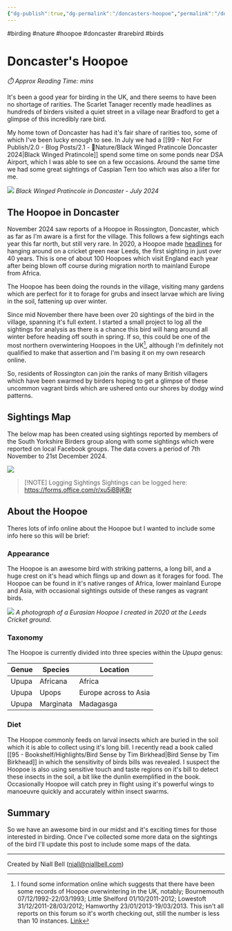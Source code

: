 ```yaml
---
{"dg-publish":true,"dg-permalink":"/doncasters-hoopoe","permalink":"/doncasters-hoopoe/","title":"Doncaster's Hoopoe","hide":true,"tags":["birding","nature","hoopoe","doncaster","rarebird","Birds"],"noteIcon":"1","created":"2024-12-22T10:14:37.888-08:00","updated":"2024-12-22T14:00:47.000-08:00"}
---
```


#birding #nature #hoopoe #doncaster #rarebird #birds
# Doncaster's Hoopoe
<p id="reading-time" style="font-style: italic;">⏱️ Approx Reading Time:  <span id="inserted-text"></span> mins</p>
It's been a good year for birding in the UK, and there seems to have been no shortage of rarities. The Scarlet Tanager recently made headlines as hundreds of birders visited a quiet street in a village near Bradford to get a glimpse of this incredibly rare bird.

My home town of Doncaster has had it's fair share of rarities too, some of which I've been lucky enough to see. In July we had a [[99 - Not For Publish/2.0 - Blog Posts/2.1 - 🌱Nature/Black Winged Pratincole Doncaster 2024\|Black Winged Pratincole]] spend some time on some ponds near DSA Airport, which I was able to see on a few occasions. Around the same time we had some great sightings of Caspian Tern too which was also a lifer for me.

![](https://i.imgur.com/d0eDYWW.jpeg)
_Black Winged Pratincole in Doncaster - July 2024_

## The Hoopoe in Doncaster

November 2024 saw reports of a Hoopoe in Rossington, Doncaster, which as far as I'm aware is a first for the village. This follows a few sightings each year this far north, but still very rare. In 2020, a Hoopoe made [headlines](https://www.yorkshireeveningpost.co.uk/news/environment/rare-hoopoe-bird-spotted-pottering-along-streets-of-leeds-in-first-sighting-for-40-years-2987739) for hanging around on a cricket green near Leeds, the first sighting in just over 40 years. This is one of about 100 Hoopoes which visit England each year after being blown off course during migration north to mainland Europe from Africa.

The Hoopoe has been doing the rounds in the village, visiting many gardens which are perfect for it to forage for grubs and insect larvae which are living in the soil, fattening up over winter. 

Since mid November there have been over 20 sightings of the bird in the village, spanning it's full extent. I started a small project to log all the sightings for analysis as there is a chance this bird will hang around all winter before heading off south in spring. If so, this could be one of the most northern overwintering Hoopoes in the UK[^1], although I'm definitely not qualified to make that assertion and I'm basing it on my own research online.

So, residents of Rossington can join the ranks of many British villagers which have been swarmed by birders hoping to get a glimpse of these uncommon vagrant birds which are ushered onto our shores by dodgy wind patterns.

## Sightings Map

The below map has been created using sightings reported by members of the South Yorkshire Birders group along with some sightings which were reported on local Facebook groups. The data covers a period of 7th November to 21st December 2024.

![](https://i.imgur.com/K5gLVFs.png)

> [!NOTE] Logging Sightings
> Sightings can be logged here: https://forms.office.com/r/xu5iBBjKBr

## About the Hoopoe

Theres lots of info online about the Hoopoe but I wanted to include some info here so this will be brief:
### Appearance

The Hoopoe is an awesome bird with striking patterns, a long bill, and a huge crest on it's head which flings up and down as it forages for food. The Hoopoe can be found in it's native ranges of Africa, lower mainland Europe and Asia, with occasional sightings outside of these ranges as vagrant birds.

![](https://i.imgur.com/cOWCB81.jpeg)
_A photograph of a Eurasian Hoopoe I created in 2020 at the Leeds Cricket ground._

### Taxonomy

The Hoopoe is currently divided into three species within the _Upupa_ genus:

| Genue | Species   | Location              |
| ----- | --------- | --------------------- |
| Upupa | Africana  | Africa                |
| Upupa | Upops     | Europe across to Asia |
| Upupa | Marginata | Madagasga             |
### Diet

The Hoopoe commonly feeds on larval insects which are buried in the soil which it is able to collect using it's long bill. I recently read a book called [[95 - Bookshelf/Highlights/Bird Sense by Tim Birkhead\|Bird Sense by Tim Birkhead]] in which the sensitivity of birds bills was revealed. I suspect the Hoopoe is also using sensitive touch and taste regions on it's bill to detect these insects in the soil, a bit like the dunlin exemplified in the book. Occasionally Hoopoe will catch prey in flight using it's powerful wings to manoeuvre quickly and accurately within insect swarms.

## Summary

So we have an awesome bird in our midst and it's exciting times for those interested in birding. Once I've collected some more data on the sightings of the bird I'll update this post to include some maps of the data.

[^1]: I found some information online which suggests that there have been some records of Hoopoe overwintering in the UK, notably; Bournemouth 07/12/1992-22/03/1993; Little Shelford 01/10/2011-2012; Lowestoft 31/12/2011-28/03/2012; Hamworthy 23/01/2013-19/03/2013. This isn't all reports on this forum so it's worth checking out, still the number is less than 10 instances. [Link](https://www.birdforum.net/threads/over-wintering-hoopoe-in-britain.318246/)

---
Created by Niall Bell (niall@niallbell.com)